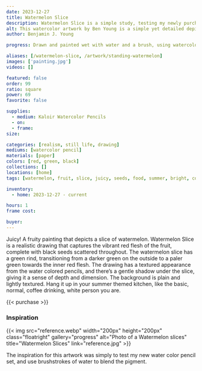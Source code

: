 ```yaml
---
date: 2023-12-27
title: Watermelon Slice
description: Watermelon Slice is a simple study, testing my newly purchased watercolor pencil set, while also incorporating brushstrokes of water.
alt: This watercolor artwork by Ben Young is a simple yet detailed depiction of a single slice of watermelon with a bright red flesh, black seeds, and a green rind, set against a plain background.
author: Benjamin J. Young

progress: Drawn and painted wet with water and a brush, using watercolor pencils on cold press watercolor paper. It was a quick study that took just a few hours one evening. To test my new watercolor pencil set.

aliases: [/watermelon-slice, /artwork/standing-watermelon]
images: ['painting.jpg']
videos: []

featured: false
order: 99
ratio: square
power: 69
favorite: false

supplies:
  - medium: Kaloir Watercolor Pencils
  - on: 
  - frame: 
size: 

categories: [realism, still life, drawing]
mediums: [watercolor pencil]
materials: [paper]
colors: [red, green, black]
collections: []
locations: [home]
tags: [watermelon, fruit, slice, juicy, seeds, food, summer, bright, cool]

inventory:
  - home: 2023-12-27 - current

hours: 1
frame cost: 

buyer: 
---
```


Juicy! A fruity painting that depicts a slice of watermelon. Watermelon Slice is a realistic drawing that captures the vibrant red flesh of the fruit, complete with black seeds scattered throughout. The watermelon slice has a green rind, transitioning from a darker green on the outside to a paler green towards the inner red flesh. The drawing has a textured appearance from the water colored pencils, and there’s a gentle shadow under the slice, giving it a sense of depth and dimension. The background is plain and lightly textured. Hang it up in your summer themed kitchen, like the basic, normal, coffee drinking, white person you are.

<!--more-->

{{< purchase >}}

### Inspiration ###

{{< img src="reference.webp" width="200px" height="200px" class="floatright" gallery="progress" alt="Photo of a Watermelon slices" title="Watermelon Slices" link="reference.jpg" >}}

The inspiration for this artwork was simply to test my new water color pencil set, and use brushstrokes of water to blend the pigment.
